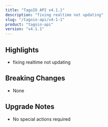 ```yaml
---
title: "TagoIO API v4.1.1"
description: "fixing realtime not updating"
slug: "/tagoio-api/v4-1-1"
product: "tagoio-api"
version: "v4.1.1"
---
```


## Highlights

- fixing realtime not updating

## Breaking Changes

- None

## Upgrade Notes

- No special actions required
